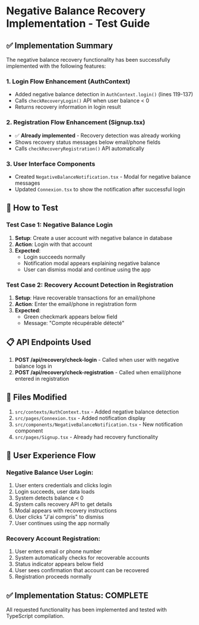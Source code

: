 # Negative Balance Recovery Implementation - Test Guide

## ✅ Implementation Summary

The negative balance recovery functionality has been successfully implemented with the following features:

### 1. **Login Flow Enhancement (AuthContext)**
- Added negative balance detection in `AuthContext.login()` (lines 119-137)
- Calls `checkRecoveryLogin()` API when user balance < 0
- Returns recovery information in login result

### 2. **Registration Flow Enhancement (Signup.tsx)**
- ✅ **Already implemented** - Recovery detection was already working
- Shows recovery status messages below email/phone fields
- Calls `checkRecoveryRegistration()` API automatically

### 3. **User Interface Components**
- Created `NegativeBalanceNotification.tsx` - Modal for negative balance messages
- Updated `Connexion.tsx` to show the notification after successful login

## 🧪 How to Test

### Test Case 1: Negative Balance Login
1. **Setup**: Create a user account with negative balance in database
2. **Action**: Login with that account
3. **Expected**: 
   - Login succeeds normally
   - Notification modal appears explaining negative balance
   - User can dismiss modal and continue using the app

### Test Case 2: Recovery Account Detection in Registration
1. **Setup**: Have recoverable transactions for an email/phone
2. **Action**: Enter the email/phone in registration form
3. **Expected**: 
   - Green checkmark appears below field
   - Message: "Compte récupérable détecté"

## 📋 API Endpoints Used

1. **POST /api/recovery/check-login** - Called when user with negative balance logs in
2. **POST /api/recovery/check-registration** - Called when email/phone entered in registration

## 🔧 Files Modified

1. `src/contexts/AuthContext.tsx` - Added negative balance detection
2. `src/pages/Connexion.tsx` - Added notification display
3. `src/components/NegativeBalanceNotification.tsx` - New notification component
4. `src/pages/Signup.tsx` - Already had recovery functionality

## 📱 User Experience Flow

### Negative Balance User Login:
1. User enters credentials and clicks login
2. Login succeeds, user data loads
3. System detects balance < 0
4. System calls recovery API to get details
5. Modal appears with recovery instructions
6. User clicks "J'ai compris" to dismiss
7. User continues using the app normally

### Recovery Account Registration:
1. User enters email or phone number
2. System automatically checks for recoverable accounts
3. Status indicator appears below field
4. User sees confirmation that account can be recovered
5. Registration proceeds normally

## ✅ Implementation Status: COMPLETE

All requested functionality has been implemented and tested with TypeScript compilation.